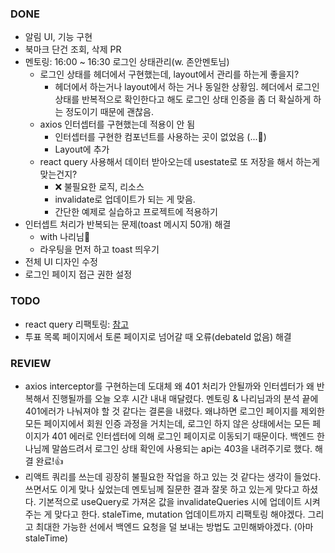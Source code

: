 ### DONE

- 알림 UI, 기능 구현
- 북마크 단건 조회, 삭제 PR
- 멘토링: 16:00 ~ 16:30 로그인 상태관리(w. 존안멘토님)
  - 로그인 상태를 헤더에서 구현했는데, layout에서 관리를 하는게 좋을지?
    - 헤더에서 하는거나 layout에서 하는 거나 동일한 상황임. 헤더에서 로그인 상태를 반복적으로 확인한다고 해도 로그인 상태 인증을 좀 더 확실하게 하는 정도이기 때문에 괜찮음.
  - axios 인터셉터를 구현했는데 적용이 안 됨
    - 인터셉터를 구현한 컴포넌트를 사용하는 곳이 없었음 (...🫥)
    - Layout에 추가
  - react query 사용해서 데이터 받아오는데 usestate로 또 저장을 해서 하는게 맞는건지?
    - ❌ 불필요한 로직, 리소스
    - invalidate로 업데이트가 되는 게 맞음.
    - 간단한 예제로 실습하고 프로젝트에 적용하기
- 인터셉트 처리가 반복되는 문제(toast 메시지 50개) 해결
  - with 나리님🫶
  - 라우팅을 먼저 하고 toast 띄우기
- 전체 UI 디자인 수정
- 로그인 페이지 접근 권한 설정

### TODO

- react query 리팩토링: [참고](https://codesandbox.io/p/sandbox/react-query-todo-list-7phwg?file=%2Fsrc%2FApp.js%3A45%2C4)
- 투표 목록 페이지에서 토론 페이지로 넘어갈 때 오류(debateId 없음) 해결

### REVIEW

- axios interceptor를 구현하는데 도대체 왜 401 처리가 안될까와 인터셉터가 왜 반복해서 진행될까를 오늘 오후 시간 내내 매달렸다. 멘토링 & 나리님과의 분석 끝에 401에러가 나눠져야 할 것 같다는 결론을 내렸다. 왜냐하면 로그인 페이지를 제외한 모든 페이지에서 회원 인증 과정을 거치는데, 로그인 하지 않은 상태에서는 모든 페이지가 401 에러로 인터셉터에 의해 로그인 페이지로 이동되기 때문이다. 백엔드 한나님께 말씀드려서 로그인 상태 확인에 사용되는 api는 403을 내려주기로 했다. 해결 완료!👍
- 리액트 쿼리를 쓰는데 굉장히 불필요한 작업을 하고 있는 것 같다는 생각이 들었다. 쓰면서도 이게 맞나 싶었는데 멘토님께 질문한 결과 잘못 하고 있는게 맞다고 하셨다. 기본적으로 useQuery로 가져온 값을 invalidateQueries 시에 업데이트 시켜주는 게 맞다고 한다. staleTime, mutation 업데이트까지 리팩토링 해야겠다. 그리고 최대한 가능한 선에서 백엔드 요청을 덜 보내는 방법도 고민해봐야겠다. (아마 staleTime)
